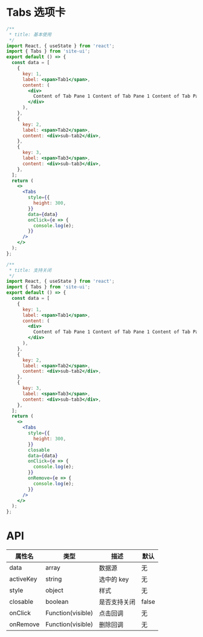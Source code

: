 # Tabs 选项卡

```jsx
/**
 * title: 基本使用
 */
import React, { useState } from 'react';
import { Tabs } from 'site-ui';
export default () => {
  const data = [
    {
      key: 1,
      label: <span>Tab1</span>,
      content: (
        <div>
          Content of Tab Pane 1 Content of Tab Pane 1 Content of Tab Pane 1
        </div>
      ),
    },
    {
      key: 2,
      label: <span>Tab2</span>,
      content: <div>sub-tab2</div>,
    },
    {
      key: 3,
      label: <span>Tab3</span>,
      content: <div>sub-tab3</div>,
    },
  ];
  return (
    <>
      <Tabs
        style={{
          height: 300,
        }}
        data={data}
        onClick={e => {
          console.log(e);
        }}
      />
    </>
  );
};
```

```jsx
/**
 * title: 支持关闭
 */
import React, { useState } from 'react';
import { Tabs } from 'site-ui';
export default () => {
  const data = [
    {
      key: 1,
      label: <span>Tab1</span>,
      content: (
        <div>
          Content of Tab Pane 1 Content of Tab Pane 1 Content of Tab Pane 1
        </div>
      ),
    },
    {
      key: 2,
      label: <span>Tab2</span>,
      content: <div>sub-tab2</div>,
    },
    {
      key: 3,
      label: <span>Tab3</span>,
      content: <div>sub-tab3</div>,
    },
  ];
  return (
    <>
      <Tabs
        style={{
          height: 300,
        }}
        closable
        data={data}
        onClick={e => {
          console.log(e);
        }}
        onRemove={e => {
          console.log(e);
        }}
      />
    </>
  );
};
```

# API

| **属性名** | **类型**          | **描述**     | **默认** |
| ---------- | ----------------- | ------------ | -------- |
| data       | array             | 数据源       | 无       |
| activeKey  | string            | 选中的 key   | 无       |
| style      | object            | 样式         | 无       |
| closable   | boolean           | 是否支持关闭 | false    |
| onClick    | Function(visible) | 点击回调     | 无       |
| onRemove   | Function(visible) | 删除回调     | 无       |
